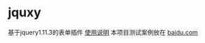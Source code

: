 # jquxy
基于jquery1.11.3的表单插件
<a href="#n1">使用说明</a>
本项目测试案例放在
<a href="http://www.baidu.com">baidu.com</a>


